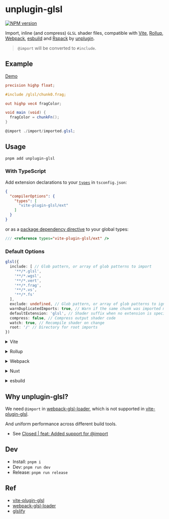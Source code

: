 # unplugin-glsl

[![NPM version](https://img.shields.io/npm/v/unplugin-glsl)](https://www.npmjs.com/package/unplugin-glsl)

Import, inline (and compress) `GLSL` shader files, compatible with [Vite](https://vitejs.dev/), [Rollup](
https://rollupjs.org/guide/en/), [Webpack](https://webpack.js.org/), [esbuild](https://esbuild.github.io/) and [Rspack](https://www.rspack.dev/) by [unplugin](https://github.com/unjs/unplugin).

> `@import` will be converted to `#include`.

## Example

[Demo](https://unplugin-glsl.pages.dev/)

```glsl
precision highp float;

#include /glsl/chunk0.frag;

out highp vec4 fragColor;

void main (void) {
  fragColor = chunkFn();
}

@import ./import/imported.glsl;
```

## Usage

```bash
pnpm add unplugin-glsl
```

### With TypeScript

Add extension declarations to your [`types`](https://www.typescriptlang.org/tsconfig#types) in `tsconfig.json`:

```json
{
  "compilerOptions": {
    "types": [
      "vite-plugin-glsl/ext"
    ]
  }
}
```

or as a [package dependency directive](https://www.typescriptlang.org/docs/handbook/triple-slash-directives.html#-reference-types-) to your global types:

```ts
/// <reference types="vite-plugin-glsl/ext" />
```

### Default Options

```ts
glsl({
  include: [ // Glob pattern, or array of glob patterns to import
    '**/*.glsl',
    '**/*.wgsl',
    '**/*.vert',
    '**/*.frag',
    '**/*.vs',
    '**/*.fs'
  ],
  exclude: undefined, // Glob pattern, or array of glob patterns to ignore
  warnDuplicatedImports: true, // Warn if the same chunk was imported multiple times
  defaultExtension: 'glsl', // Shader suffix when no extension is specified
  compress: false, // Compress output shader code
  watch: true, // Recompile shader on change
  root: '/' // Directory for root imports
})
```

<details>
<summary>Vite</summary><br>

```ts
// vite.config.ts
import GLSL from 'unplugin-glsl/vite'

export default defineConfig({
  plugins: [
    GLSL({ /* options */ }),
  ],
})
```

Example: [`playground/`](./playground/)

<br></details>

<details>
<summary>Rollup</summary><br>

```ts
// rollup.config.js
import GLSL from 'unplugin-glsl/rollup'

export default {
  plugins: [
    GLSL({ /* options */ }),
  ],
}
```

<br></details>

<details>
<summary>Webpack</summary><br>

```ts
// webpack.config.js
const glsl = require('unplugin-glsl/webpack').default

module.exports = {
  /* ... */
  plugins: [
    glsl({ /* options */ })
  ]
}
```

<br></details>

<details>
<summary>Nuxt</summary><br>

```ts
// nuxt.config.js
export default defineNuxtConfig({
  modules: [
    ['unplugin-glsl/nuxt', { /* options */ }],
  ],
})
```

> This module works for both Nuxt 2 and [Nuxt Vite](https://github.com/nuxt/vite)

<br></details>

<details>
<summary>esbuild</summary><br>

```ts
// esbuild.config.js
import { build } from 'esbuild'
import GLSL from 'unplugin-glsl/esbuild'

build({
  plugins: [GLSL()],
})
```

<br></details>

## Why unplugin-glsl?

We need `@import` in [webpack-glsl-loader](https://www.npmjs.com/package/webpack-glsl-loader#imports), which is not supported in [vite-plugin-glsl](https://github.com/UstymUkhman/vite-plugin-glsl).

And uniform performance across different build tools.

- See [Closed | feat: Added support for @import](https://github.com/UstymUkhman/vite-plugin-glsl/pull/45)

## Dev

- Install: `pnpm i`
- Dev: `pnpm run dev`
- Release: `pnpm run release`

## Ref

- [vite-plugin-glsl](https://github.com/UstymUkhman/vite-plugin-glsl)
- [webpack-glsl-loader](https://www.npmjs.com/package/webpack-glsl-loader)
- [glslify](https://github.com/glslify/glslify)
